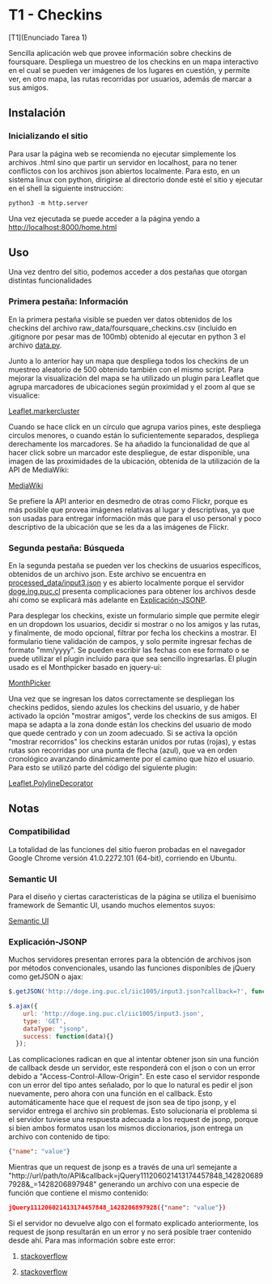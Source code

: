 T1 - Checkins
=============

[T1](Enunciado Tarea 1)

Sencilla aplicación web que provee información sobre checkins de foursquare. Despliega un muestreo de los checkins en un mapa interactivo en el cual se pueden ver imágenes de los lugares en cuestión, y permite ver, en otro mapa, las rutas recorridas por usuarios, además de marcar a sus amigos.

## Instalación

### Inicializando el sitio

Para usar la página web se recomienda no ejecutar simplemente los archivos .html sino que partir un servidor en localhost, para no tener conflictos con los archivos json abiertos localmente. Para esto, en un sistema linux con python, dirigirse al directorio donde esté el sitio y ejecutar en el shell la siguiente instrucción:

```python
python3 -m http.server
```

Una vez ejecutada se puede acceder a la página yendo a [http://localhost:8000/home.html](http://localhost:8000/home.html)

## Uso

Una vez dentro del sitio, podemos acceder a dos pestañas que otorgan distintas funcionalidades

### Primera pestaña: Información

En la primera pestaña visible se pueden ver datos obtenidos de los checkins del archivo raw_data/foursquare_checkins.csv (incluido en .gitignore por pesar mas de 100mb) obtenido al ejecutar en python 3 el archivo [data.py](data.py).

Junto a lo anterior hay un mapa que despliega todos los checkins de un muestreo aleatorio de 500 obtenido también con el mismo script. Para mejorar la visualización del mapa se ha utilizado un plugin para Leaflet que agrupa marcadores de ubicaciones según proximidad y el zoom al que se visualice:

[Leaflet.markercluster](https://github.com/Leaflet/Leaflet.markercluster)

Cuando se hace click en un círculo que agrupa varios pines, este despliega circulos menores, o cuando están lo suficientemente separados, despliega derechamente los marcadores. Se ha añadido la funcionalidad de que al hacer click sobre un marcador este despliegue, de estar disponible, una imagen de las proximidades de la ubicación, obtenida de la utilización de la API de MediaWiki:

[MediaWiki](https://www.mediawiki.org/wiki/API)

Se prefiere la API anterior en desmedro de otras como Flickr, porque es más posible que provea imágenes relativas al lugar y descriptivas, ya que son usadas para entregar información más que para el uso personal y poco descriptivo de la ubicación que se les da a las imágenes de Flickr.

### Segunda pestaña: Búsqueda

En la segunda pestaña se pueden ver los checkins de usuarios específicos, obtenidos de un archivo json. Este archivo se encuentra en [processed_data/input3.json](processed_data/input3.json) y es abierto localmente porque el servidor [doge.ing.puc.cl](http://doge.ing.puc.cl/iic1005/input3.json) presenta complicaciones para obtener los archivos desde ahí como se explicará más adelante en [Explicación-JSONP](#explicación-jsonp).

Para desplegar los checkins, existe un formulario simple que permite elegir en un dropdown los usuarios, decidir si mostrar o no los amigos y las rutas, y finalmente, de modo opcional, filtrar por fecha los checkins a mostrar. El formulario tiene validación de campos, y solo permite ingresar fechas de formato "mm/yyyy". Se pueden escribir las fechas con ese formato o se puede utilizar el plugin incluido para que sea sencillo ingresarlas. El plugin usado es el Monthpicker basado en jquery-ui:

[MonthPicker](https://github.com/KidSysco/jquery-ui-month-picker)

Una vez que se ingresan los datos correctamente se despliegan los checkins pedidos, siendo azules los checkins del usuario, y de haber activado la opción "mostrar amigos", verde los checkins de sus amigos. El mapa se adapta a la zona donde están los checkins del usuario de modo que quede centrado y con un zoom adecuado. Si se activa la opción "mostrar recorridos" los checkins estarán unidos por rutas (rojas), y estas rutas son recorridas por una punta de flecha (azul), que va en orden cronológico avanzando dinámicamente por el camino que hizo el usuario. Para esto se utilizó parte del código del siguiente plugin:

[Leaflet.PolylineDecorator](https://github.com/bbecquet/Leaflet.PolylineDecorator)

## Notas

### Compatibilidad

La totalidad de las funciones del sitio fueron probadas en el navegador Google Chrome versión 41.0.2272.101 (64-bit), corriendo en Ubuntu.


### Semantic UI

Para el diseño y ciertas características de la página se utiliza el buenísimo framework de Semantic UI, usando muchos elementos suyos:

[Semantic UI](http://semantic-ui.com/)


### Explicación-JSONP

Muchos servidores presentan errores para la obtención de archivos json por métodos convencionales, usando las funciones disponibles de jQuery como getJSON o ajax:

```javascript
$.getJSON('http://doge.ing.puc.cl/iic1005/input3.json?callback=?', function(data) {});

$.ajax({
    url: 'http://doge.ing.puc.cl/iic1005/input3.json',
    type: 'GET',
    dataType: "jsonp",
    success: function(data){}
  });
```

Las complicaciones radican en que al intentar obtener json sin una función de callback desde un servidor, este responderá con el json o con un error debido a "Access-Control-Allow-Origin". En este caso el servidor responde con un error del tipo antes señalado, por lo que lo natural es pedir el json nuevamente, pero ahora con una función en el callback. Esto automáticamente hace que el request de json sea de tipo jsonp, y el servidor entrega el archivo sin problemas. Esto solucionaría el problema si el servidor tuviese una respuesta adecuada a los request de jsonp, porque si bien ambos formatos usan los mismos diccionarios, json entrega un archivo con contenido de tipo:

```JSON
{"name": "value"}
```

Mientras que un request de jsonp es a través de una url semejante a "http://url/path/to/API&callback=jQuery111206021413174457848_1428206897928&_=1428206897948" generando un archivo con una especie de función que contiene el mismo contenido:

```JSON
jQuery111206021413174457848_1428206897928({"name": "value"})
```

Si el servidor no devuelve algo con el formato explicado anteriormente, los request de jsonp resultarán en un error y no será posible traer contenido desde ahí. Para mas información sobre este error:

1) [stackoverflow](http://stackoverflow.com/questions/7936610/json-uncaught-syntaxerror-unexpected-token)

2) [stackoverflow](http://stackoverflow.com/questions/26196820/uncaught-syntaxerror-unexpected-token-when-parse-jsonp)
